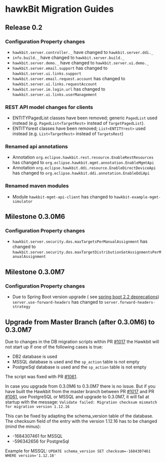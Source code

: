 # hawkBit Migration Guides

## Release 0.2

### Configuration Property changes

- `hawkbit.server.controller._` have changed to `hawkbit.server.ddi._`
- `info.build._` have changed to `hawkbit.server.build._`
- `hawkbit.server.demo._` have changed to `hawkbit.server.ui.demo._`
- `hawkbit.server.email.support` has changed to `hawkbit.server.ui.links.support`
- `hawkbit.server.email.request.account` has changed to `hawkbit.server.ui.links.requestAccount`
- `hawkbit.server.im.login.url` has changed to `hawkbit.server.ui.links.userManagement`

### REST API model changes for clients

- ENTITYPagedList classes have been removed; generic `PagedList` used instead (e.g. `PagedList<TargetRest>` instead
  of `TargetPagedList`).
- ENTITYsrest classes have been removed; `List<ENTITYrest>` used instead (e.g. `List<TargetRest>` instead
  of `TargetsRest`)

### Renamed api annotations

- Annotation `org.eclipse.hawkbit.rest.resource.EnableRestResources` has changed
  to `org.eclipse.hawkbit.mgmt.annotation.EnableMgmtApi`
- Annotation `org.eclipse.hawkbit.ddi.resource.EnableDirectDeviceApi` has changed
  to `org.eclipse.hawkbit.ddi.annotation.EnableDdiApi`

### Renamed maven modules

- Module `hawkbit-mgmt-api-client` has changed to `hawkbit-example-mgmt-simulator`

## Milestone 0.3.0M6

### Configuration Property changes

- `hawkbit.server.security.dos.maxTargetsPerManualAssignment` has changed
  to `hawkbit.server.security.dos.maxTargetDistributionSetAssignmentsPerManualAssignment`

## Milestone 0.3.0M7

### Configuration Property changes

- Due to Spring Boot version upgrade (
  see [spring boot 2.2 deprecations](https://github.com/spring-projects/spring-boot/wiki/Spring-Boot-2.2-Release-Notes#deprecations-in-spring-boot-22)) `server.use-forward-headers`
  has changed to `server.forward-headers-strategy`

## Upgrade from Master Branch (after 0.3.0M6) to 0.3.0M7

Due to changes in the DB migration scripts within PR [#1017](https://github.com/eclipse-hawkbit/hawkbit/pull/1017) the
Hawkbit will not start up if one of the following cases is true:

- DB2 database is used
- MSSQL database is used and the `sp_action` table is not empty
- PostgreSql database is used and the `sp_action` table is not empty

The script was fixed with PR [#1061](https://github.com/eclipse-hawkbit/hawkbit/pull/1061).

In case you upgrade from 0.3.0M6 to 0.3.0M7 there is no issue. But if you have built the Hawkbit from the master branch
between PR [#1017](https://github.com/eclipse-hawkbit/hawkbit/pull/1017) and
PR [#1061](https://github.com/eclipse-hawkbit/hawkbit/pull/1061), use PostgreSQL or MSSQL and upgrade to 0.3.0M7, it
will fail at startup with the message: `Validate failed: Migration checksum mismatch for migration version 1.12.16`

This can be fixed by adapting the schema_version table of the database. The checksum field of the entry with the version
1.12.16 has to be changed (mind the minus):

- -1684307461 for MSSQL
- -596342656 for PostgreSql

Example for MSSQL: `UPDATE schema_version SET checksum=-1684307461 WHERE version='1.12.16'`
